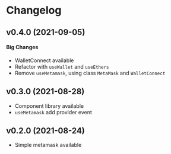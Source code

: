 Changelog
=========

v0.4.0 (2021-09-05)
--------------------------------
#### Big Changes
  - WalletConnect available
  - Refactor with `useWallet` and `useEthers`
  - Remove `useMetamask`, using class `MetaMask` and `WalletConnect`

v0.3.0 (2021-08-28)
--------------------------------
  - Component library available
  - `useMetamask` add provider event

v0.2.0 (2021-08-24)
--------------------------------
  - Simple metamask available
